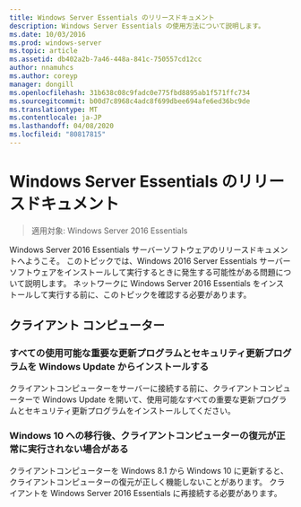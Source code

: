 ```yaml
---
title: Windows Server Essentials のリリースドキュメント
description: Windows Server Essentials の使用方法について説明します。
ms.date: 10/03/2016
ms.prod: windows-server
ms.topic: article
ms.assetid: db402a2b-7a46-448a-841c-750557cd12cc
author: nnamuhcs
ms.author: coreyp
manager: dongill
ms.openlocfilehash: 31b638c08c9fadc0e775fbd8895ab1f571ffc734
ms.sourcegitcommit: b00d7c8968c4adc8f699dbee694afe6ed36bc9de
ms.translationtype: MT
ms.contentlocale: ja-JP
ms.lasthandoff: 04/08/2020
ms.locfileid: "80817815"
---
```

# <a name="release-documentation-for-windows-server-essentials"></a>Windows Server Essentials のリリースドキュメント

>適用対象: Windows Server 2016 Essentials

Windows Server 2016 Essentials サーバーソフトウェアのリリースドキュメントへようこそ。 このトピックでは、Windows 2016 Server Essentials サーバーソフトウェアをインストールして実行するときに発生する可能性がある問題について説明します。 ネットワークに Windows Server 2016 Essentials をインストールして実行する前に、このトピックを確認する必要があります。  
  
## <a name="client-computers"></a>クライアント コンピューター  
  
### <a name="install-all-available-critical-and-security-updates-from-windows-update"></a>すべての使用可能な重要な更新プログラムとセキュリティ更新プログラムを Windows Update からインストールする  

クライアントコンピューターをサーバーに接続する前に、クライアントコンピューターで Windows Update を開いて、使用可能なすべての重要な更新プログラムとセキュリティ更新プログラムをインストールしてください。  
  
### <a name="client-computer-restore-may-not-succeed-after-migration-to-windows-10"></a>Windows 10 への移行後、クライアントコンピューターの復元が正常に実行されない場合がある  
 クライアントコンピューターを Windows 8.1 から Windows 10 に更新すると、クライアントコンピューターの復元が正しく機能しないことがあります。 クライアントを Windows Server 2016 Essentials に再接続する必要があります。 
